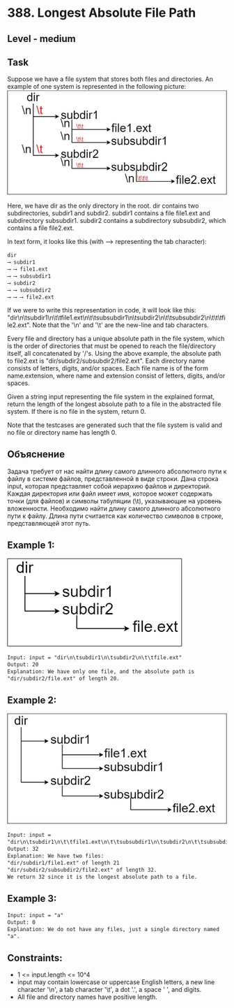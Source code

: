 # 388. Longest Absolute File Path


## Level - medium


## Task
Suppose we have a file system that stores both files and directories. 
An example of one system is represented in the following picture:
![img.png](img.png)

Here, we have dir as the only directory in the root. dir contains two subdirectories, subdir1 and subdir2. 
subdir1 contains a file file1.ext and subdirectory subsubdir1. subdir2 contains a subdirectory subsubdir2, 
which contains a file file2.ext.

In text form, it looks like this (with ⟶ representing the tab character):
````
dir
⟶ subdir1
⟶ ⟶ file1.ext
⟶ ⟶ subsubdir1
⟶ subdir2
⟶ ⟶ subsubdir2
⟶ ⟶ ⟶ file2.ext
````

If we were to write this representation in code, 
it will look like this: "dir\n\tsubdir1\n\t\tfile1.ext\n\t\tsubsubdir1\n\tsubdir2\n\t\tsubsubdir2\n\t\t\tfile2.ext". 
Note that the '\n' and '\t' are the new-line and tab characters.

Every file and directory has a unique absolute path in the file system, which is the order of directories that must be opened to reach the file/directory itself, all concatenated by '/'s. 
Using the above example, the absolute path to file2.ext is "dir/subdir2/subsubdir2/file2.ext". 
Each directory name consists of letters, digits, and/or spaces. Each file name is of the form name.extension, 
where name and extension consist of letters, digits, and/or spaces.

Given a string input representing the file system in the explained format, 
return the length of the longest absolute path to a file in the abstracted file system. 
If there is no file in the system, return 0.

Note that the testcases are generated such that the file system is valid and no file or directory name has length 0.


## Объяснение

Задача требует от нас найти длину самого длинного абсолютного пути к файлу в системе файлов, представленной в виде строки.
Дана строка input, которая представляет собой иерархию файлов и директорий. Каждая директория или файл имеет имя, 
которое может содержать точки (для файлов) и символы табуляции (\t), указывающие на уровень вложенности.
Необходимо найти длину самого длинного абсолютного пути к файлу. Длина пути считается как количество символов в строке, 
представляющей этот путь.

## Example 1:
![img_1.png](img_1.png)
````
Input: input = "dir\n\tsubdir1\n\tsubdir2\n\t\tfile.ext"
Output: 20
Explanation: We have only one file, and the absolute path is "dir/subdir2/file.ext" of length 20.
````


## Example 2:
![img_2.png](img_2.png)
````
Input: input = "dir\n\tsubdir1\n\t\tfile1.ext\n\t\tsubsubdir1\n\tsubdir2\n\t\tsubsubdir2\n\t\t\tfile2.ext"
Output: 32
Explanation: We have two files:
"dir/subdir1/file1.ext" of length 21
"dir/subdir2/subsubdir2/file2.ext" of length 32.
We return 32 since it is the longest absolute path to a file.
````


## Example 3:
````
Input: input = "a"
Output: 0
Explanation: We do not have any files, just a single directory named "a".
````


## Constraints:
- 1 <= input.length <= 10^4
- input may contain lowercase or uppercase English letters, a new line character '\n', a tab character '\t', a dot '.', a space ' ', and digits.
- All file and directory names have positive length.